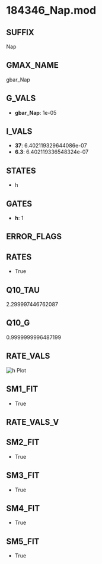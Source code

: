 # 184346_Nap.mod

## SUFFIX

Nap

## GMAX_NAME

gbar_Nap

## G_VALS

- **gbar_Nap**: 1e-05

## I_VALS

- **37**: 6.402119329644086e-07
- **6.3**: 6.402119336548324e-07

## STATES

- h

## GATES

- **h**: 1

## ERROR_FLAGS


## RATES

- True

## Q10_TAU

2.299997446762087

## Q10_G

0.9999999996487199

## RATE_VALS

![h Plot](/Users/pbozelos/Dropbox/icg-Chai-Panos/supermodels/output_markdown_files/Na/184346_Nap.mod/images/h.png)

## SM1_FIT

- True

## RATE_VALS_V

## SM2_FIT

- True

## SM3_FIT

- True

## SM4_FIT

- True

## SM5_FIT

- True

